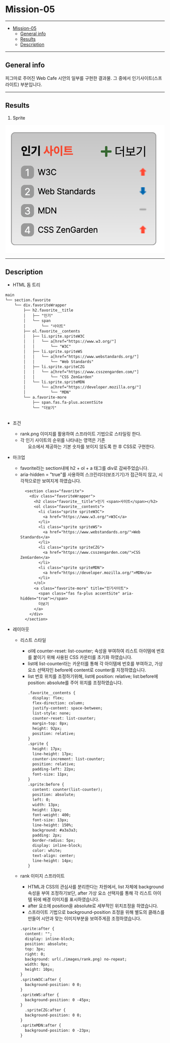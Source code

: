 # Mission-05

---

- [Mission-05](#mission-05)
  - [General info](#general-info)
  - [Results](#results)
  - [Description](#description)

---

## General info

피그마로 주어진 Web Cafe 시안의 일부를 구현한 결과물.
그 중에서 인기사이트(스프라이트) 부분입니다.

---

## Results

1. Sprite

![Sprite](./sprite_result.png)

---

## Description

- HTML 돔 트리

```
main
└── section.favorite
    └── div.favoriteWrapper
        ├── h2.favorite__title
        │   ├── "인기"
        │   └── span
        │       └── "사이트"
        ├── ol.favorite__contents
        │   ├── li.sprite.spriteW3C
        │   │   └── a[href="https://www.w3.org/"]
        │   │       └── "W3C"
        │   ├── li.sprite.spriteWS
        │   │   └── a[href="https://www.webstandards.org/"]
        │   │       └── "Web Standards"
        │   ├── li.sprite.spriteCZG
        │   │   └── a[href="https://www.csszengarden.com/"]
        │   │       └── "CSS ZenGarden"
        │   └── li.sprite.spriteMDN
        │       └── a[href="https://developer.mozilla.org/"]
        │           └── "MDN"
        └── a.favorite-more
            ├── span.fas.fa-plus.accentSite
            └── "더보기"


```

- 조건

  - rank.png 이미지를 활용하여 스프라이트 기법으로 스타일링 한다.
  - 각 인기 사이트의 순위를 나타내는 영역은 기존 <ol> 요소에서 제공하는 기본 숫자를 보이지 않도록 한 후 CSS로 구현한다.

- 마크업

  - favorite라는 section내에 h2 + ol + a 태그를 div로 감싸주었습니다.
  - aria-hidden = "true"를 사용하여 스크린리더(보조기기)가 접근하지 않고, 시각적으로만 보여지게 하였습니다.
    ```
      <section class="favorite">
        <div class="favoriteWrapper">
          <h2 class="favorite__title">인기 <span>사이트</span></h2>
          <ol class="favorite__contents">
            <li class="sprite spriteW3C">
              <a href="https://www.w3.org/">W3C</a>
            </li>
            <li class="sprite spriteWS">
              <a href="https://www.webstandards.org/">Web Standards</a>
            </li>
            <li class="sprite spriteCZG">
              <a href="https://www.csszengarden.com/">CSS ZenGarden</a>
            </li>
            <li class="sprite spriteMDN">
              <a href="https://developer.mozilla.org/">MDN</a>
            </li>
          </ol>
          <a class="favorite-more" title="인기사이트">
            <span class="fas fa-plus accentSite" aria-hidden="true"></span>
            더보기
          </a>
        </div>
      </section>
    ```

- 레이아웃

  - 리스트 스타일

    - ol에 counter-reset: list-counter; 속성을 부여하여 리스트 아이템에 번호를 붙이기 위해 사용된 CSS 카운터를 초기화 하였습니다.
    - list에 list-counter라는 카운터를 통해 각 아이템에 번호를 부여하고, 가상 요소 선택자인 before에 content로 counter를 지정하였습니다.
    - list 번호 위치를 조정하기위해, list에 position: relative; list:before에 position: absolute를 주어 위치를 조정하였습니다.
      ```
      .favorite__contents {
        display: flex;
        flex-direction: column;
        justify-content: space-between;
        list-style: none;
        counter-reset: list-counter;
        margin-top: 8px;
        height: 92px;
        position: relative;
      }
      .sprite {
        height: 17px;
        line-height: 17px;
        counter-increment: list-counter;
        position: relative;
        padding-left: 22px;
        font-size: 11px;
      }
      .sprite:before {
        content: counter(list-counter);
        position: absolute;
        left: 0;
        width: 13px;
        height: 13px;
        font-weight: 400;
        font-size: 13px;
        line-height: 150%;
        background: #a3a3a3;
        padding: 2px;
        border-radius: 5px;
        display: inline-block;
        color: white;
        text-align: center;
        line-height: 14px;
      }
      ```

  - rank 이미지 스프라이트
    - HTML과 CSS의 관심사를 분리한다는 차원에서, list 자체에 background 속성을 부여 조정하기보단, after 가상 요소 선택자를 통해 각 리스트 아이템 뒤에 배경 이미지를 표시하였습니다.
    - after 요소에 position을 absolute로 세부적인 위치조정을 하였습니다.
    - 스프라이트 기법으로 background-position 조정을 위해 별도의 클래스를 만들어 시안과 맞는 이미지부분을 보여주게끔 조정하였습니다.
    ```
    .sprite:after {
      content: "";
      display: inline-block;
      position: absolute;
      top: 3px;
      right: 0;
      background: url(./images/rank.png) no-repeat;
      width: 9px;
      height: 10px;
    }
    .spriteW3C:after {
      background-position: 0 0;
    }
    .spriteWS:after {
      background-position: 0 -45px;
    }
      .spriteCZG:after {
      background-position: 0 0;
    }
    .spriteMDN:after {
      background-position: 0 -23px;
    }
    ```
